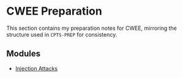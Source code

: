 # CWEE Preparation

This section contains my preparation notes for CWEE, mirroring the structure used in `CPTS-PREP` for consistency.

## Modules

- [Injection Attacks](injection-attacks/README.md)




